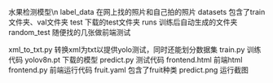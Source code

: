 水果检测模型\n
label_data 在网上找的照片和自己拍的照片
datasets 包含了train文件夹、val文件夹
test 下载的test文件夹 
runs 训练后自动生成的文件夹
random_test 随便找的几张做前端测试 

xml_to_txt.py 转换xml为txt以提供yolo测试，同时还能划分数据集
train.py 训练代码
yolov8n.pt 下载的模型
predict.py 测试代码
frontend.html 前端html
frontend.py 前端运行代码
fruit.yaml 包含了fruit种类
predict.png 运行截图
